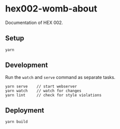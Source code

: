 # hex002-womb-about

Documentation of HEX 002.

## Setup

```
yarn
```

## Development

Run the `watch` and `serve` command as separate tasks.

```
yarn serve    // start webserver
yarn watch    // watch for changes
yarn lint     // check for style violations
```

## Deployment

```
yarn build
```
